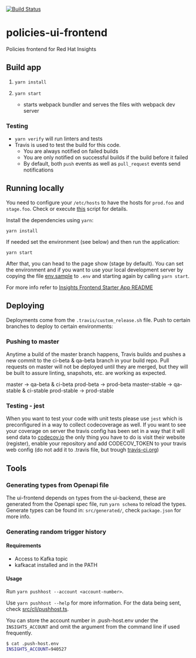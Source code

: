 [![Build Status](https://travis-ci.com/RedHatInsights/policies-ui-frontend.svg?branch=master)](https://travis-ci.com/RedHatInsights/policies-ui-frontend)

# policies-ui-frontend

Policies frontend for Red Hat Insights


## Build app

1. ```yarn install```

2. ```yarn start```
    - starts webpack bundler and serves the files with webpack dev server

### Testing

- `yarn verify` will run linters and tests
- Travis is used to test the build for this code.
  - You are always notified on failed builds
  - You are only notified on successful builds if the build before it failed
  - By default, both `push` events as well as `pull_request` events send notifications

## Running locally

You need to configure your `/etc/hosts` to have the hosts for `prod.foo` and `stage.foo`.
Check or execute [this](https://raw.githubusercontent.com/RedHatInsights/insights-proxy/master/scripts/patch-etc-hosts.sh) script for details.

Install the dependencies using `yarn`:

```shell
yarn install
```

If needed set the environment (see below) and then run the application:

```shell
yarn start
```

After that, you can head to the page show (stage by default).
You can set the environment and if you want to use your local development server by copying the file [env.sample](./env.sample) to `.env`
and starting again by calling `yarn start`.

For more info refer to [Insights Frontend Starter App README](https://github.com/RedHatInsights/insights-frontend-starter-app/blob/master/README.md)

## Deploying

Deployments come from the `.travis/custom_release.sh` file. Push to certain branches to deploy to certain environments:

### Pushing to master

Anytime a build of the master branch happens, Travis builds and pushes a new commit to the ci-beta & qa-beta branch in your build repo. Pull requests on master will not be deployed until they are merged, but they will be built to assure linting, snapshots, etc. are working as expected.

master -> qa-beta & ci-beta
prod-beta -> prod-beta
master-stable -> qa-stable & ci-stable
prod-stable -> prod-stable

### Testing - jest

When you want to test your code with unit tests please use `jest` which is preconfigured in a way to collect codecoverage as well. If you want to see your coverage on server the travis config has been set in a way that it will send data to [codecov.io](https://codecov.io) the only thing you have to do is visit their website (register), enable your repository and add CODECOV_TOKEN to your travis web config (do not add it to .travis file, but trough [travis-ci.org](https://travis-ci.org/))

## Tools

### Generating types from Openapi file

The ui-frontend depends on types from the ui-backend, these are generated from the Openapi spec file, run `yarn schema` to reload the types.
Generate types can be found in: `src/generated/`, check `package.json` for more info.

### Generating random trigger history

#### Requirements
 - Access to Kafka topic
 - kafkacat installed and in the PATH

#### Usage
Run `yarn pushhost --account <account-number>`.

Use `yarn pushhost --help` for more information. For the data being sent, 
check [src/cli/pushhost.ts](src/cli/pushhost.ts).

You can store the account number in .push-host.env under the `INSIGHTS_ACCOUNT` and omit the argument from the command line if used frequently.

```bash
$ cat .push-host.env 
INSIGHTS_ACCOUNT=940527
```
